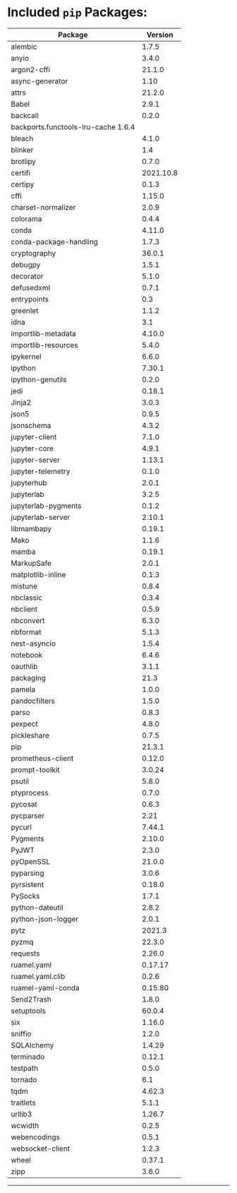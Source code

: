 # Included `pip` Packages:
| Package | Version |
| ----------------------------- | --------- |
| alembic | 1.7.5 |
| anyio | 3.4.0 |
| argon2-cffi | 21.1.0 |
| async-generator | 1.10 |
| attrs | 21.2.0 |
| Babel | 2.9.1 |
| backcall | 0.2.0 |
| backports.functools-lru-cache 1.6.4 |
| bleach | 4.1.0 |
| blinker | 1.4 |
| brotlipy | 0.7.0 |
| certifi | 2021.10.8 |
| certipy | 0.1.3 |
| cffi | 1.15.0 |
| charset-normalizer | 2.0.9 |
| colorama | 0.4.4 |
| conda | 4.11.0 |
| conda-package-handling | 1.7.3 |
| cryptography | 36.0.1 |
| debugpy | 1.5.1 |
| decorator | 5.1.0 |
| defusedxml | 0.7.1 |
| entrypoints | 0.3 |
| greenlet | 1.1.2 |
| idna | 3.1 |
| importlib-metadata | 4.10.0 |
| importlib-resources | 5.4.0 |
| ipykernel | 6.6.0 |
| ipython | 7.30.1 |
| ipython-genutils | 0.2.0 |
| jedi | 0.18.1 |
| Jinja2 | 3.0.3 |
| json5 | 0.9.5 |
| jsonschema | 4.3.2 |
| jupyter-client | 7.1.0 |
| jupyter-core | 4.9.1 |
| jupyter-server | 1.13.1 |
| jupyter-telemetry | 0.1.0 |
| jupyterhub | 2.0.1 |
| jupyterlab | 3.2.5 |
| jupyterlab-pygments | 0.1.2 |
| jupyterlab-server | 2.10.1 |
| libmambapy | 0.19.1 |
| Mako | 1.1.6 |
| mamba | 0.19.1 |
| MarkupSafe | 2.0.1 |
| matplotlib-inline | 0.1.3 |
| mistune | 0.8.4 |
| nbclassic | 0.3.4 |
| nbclient | 0.5.9 |
| nbconvert | 6.3.0 |
| nbformat | 5.1.3 |
| nest-asyncio | 1.5.4 |
| notebook | 6.4.6 |
| oauthlib | 3.1.1 |
| packaging | 21.3 |
| pamela | 1.0.0 |
| pandocfilters | 1.5.0 |
| parso | 0.8.3 |
| pexpect | 4.8.0 |
| pickleshare | 0.7.5 |
| pip | 21.3.1 |
| prometheus-client | 0.12.0 |
| prompt-toolkit | 3.0.24 |
| psutil | 5.8.0 |
| ptyprocess | 0.7.0 |
| pycosat | 0.6.3 |
| pycparser | 2.21 |
| pycurl | 7.44.1 |
| Pygments | 2.10.0 |
| PyJWT | 2.3.0 |
| pyOpenSSL | 21.0.0 |
| pyparsing | 3.0.6 |
| pyrsistent | 0.18.0 |
| PySocks | 1.7.1 |
| python-dateutil | 2.8.2 |
| python-json-logger | 2.0.1 |
| pytz | 2021.3 |
| pyzmq | 22.3.0 |
| requests | 2.26.0 |
| ruamel.yaml | 0.17.17 |
| ruamel.yaml.clib | 0.2.6 |
| ruamel-yaml-conda | 0.15.80 |
| Send2Trash | 1.8.0 |
| setuptools | 60.0.4 |
| six | 1.16.0 |
| sniffio | 1.2.0 |
| SQLAlchemy | 1.4.29 |
| terminado | 0.12.1 |
| testpath | 0.5.0 |
| tornado | 6.1 |
| tqdm | 4.62.3 |
| traitlets | 5.1.1 |
| urllib3 | 1.26.7 |
| wcwidth | 0.2.5 |
| webencodings | 0.5.1 |
| websocket-client | 1.2.3 |
| wheel | 0.37.1 |
| zipp | 3.6.0 |


---